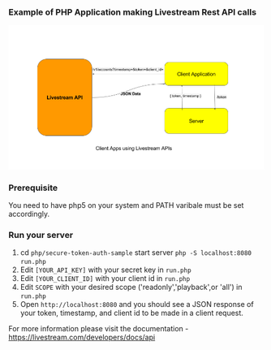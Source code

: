 ### Example of PHP Application making Livestream Rest API calls

![Flow](flow.png)

### Prerequisite

You need to have php5 on your system and PATH varibale must be set accordingly.

### Run your server

1. cd `php/secure-token-auth-sample` start server `php -S localhost:8080 run.php`
2. Edit `[YOUR_API_KEY]` with your secret key in `run.php`
3. Edit `[YOUR_CLIENT_ID]` with your client id in `run.php`
4. Edit `SCOPE` with your desired scope ('readonly','playback',or 'all') in `run.php`
5. Open `http://localhost:8080` and you should see a JSON response of your token, timestamp, and client id to be made in a client request. 

For more information please visit the documentation - https://livestream.com/developers/docs/api